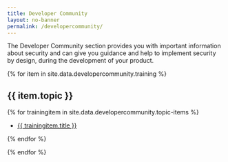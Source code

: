 ```yaml
---
title: Developer Community
layout: no-banner
permalink: /developercommunity/
---
```


<div>
	<p>
		The Developer Community section provides you with important information about security and can give you guidance and help to implement security by design, during the development of your product.
	</p>
</div>

{% for item in site.data.developercommunity.training %}

<section class="panel panel-default">
	<div class="panel-heading">
		<h2 class="panel-title" id="{{ item.topic | slugify }}">{{ item.topic }}</h2>
	</div>
	<div class="panel-body">
		{% for trainingitem in site.data.developercommunity.topic-items %}
			<ul>
				<li><a href="{{ trainingitem.url }}">{{ trainingitem.title }}</a></li>
			</ul>
		{% endfor %}
	</div>
</section>
	
{% endfor %}
